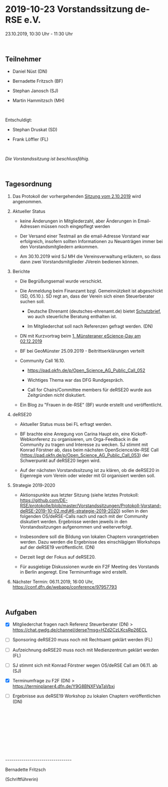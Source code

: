 2019-10-23 Vorstandssitzung de-RSE e.V.
=======================================

23.10.2019, 10:30 Uhr - 11:30 Uhr

 

Teilnehmer
----------

-   Daniel Nüst (DN)

-   Bernadette Fritzsch (BF)

-   Stephan Janosch (SJ)

-   Martin Hammitzsch (MH)

 

Entschuldigt:

-   Stephan Druskat (SD)

-   Frank Löffler (FL)

 

*Die Vorstandssitzung ist beschlussfähig.*

 

Tagesordnung
------------

1.  Das Protokoll der vorhergehenden [Sitzung vom
    2.10.2019](https://github.com/DE-RSE/protokolle/blob/master/Vorstandssitzungen/Protokoll-Vorstand-deRSE-2019-10-02.md)
    wird angenommen.

2.  Aktueller Status

    -   keine Änderungen in Mitgliederzahl, aber Änderungen in Email-Adressen
        müssen noch eingepflegt werden

    -   Der Versand einer Testmail an die email-Adresse Vorstand war
        erfolgreich, insofern sollten Informationen zu Neuanträgen immer bei den
        Vorstandsmitgliedern ankommen.

    -   Am 30.10.2019 wird SJ MH die Vereinsverwaltung erläutern, so dass dann
        zwei Vorstandsmitglieder JVerein bedienen können.

3.  Berichte

    -   Die Begrüßungsemail wurde verschickt.

    -   Die Anmeldung beim Finanzamt bzgl. Gemeinnützkeit ist abgeschickt (SD,
        05.10.). SD regt an, dass der Verein sich einen Steuerberater suchen
        soll.

        -   Deutsche Ehrenamt (deutsches-ehrenamt.de) bietet
            [Schutzbrief](https://deutsches-ehrenamt.de/produkt/mitgliedschaft-beantragen/?awc=15415_1572251479_6feb36a24562d85b8bf163c32363a2ac),
            wo auch steuerliche Beratung enthalten ist.

        -   Im Mitgliederchat soll nach Referenzen gefragt werden. (DN)

    -   DN mit Kurzvortrag beim [1. Münsteraner eScience-Day am
        02.12.2019](https://zivindico.uni-muenster.de/event/69/)

    -   BF bei GeoMünster 25.09.2019 - Beitrittserklärungen verteilt

    -   Community Call 16.10.

        -   https://pad.okfn.de/p/Open_Science_AG_Public_Call_052

        -   Wichtiges Thema war das DFG Rundgespräch.

        -   Call for Chairs/Committee members für deRSE20 wurde  aus Zeitgründen
            *nicht* diskutiert.

    -   Ein Blog zu "Frauen in de-RSE" (BF) wurde erstellt und veröffentlicht.

4.  deRSE20

    -   Aktueller Status muss bei FL erfragt werden.

    -   BF brachte eine Anregung von Carina Haupt ein, eine Kickoff-Webkonferenz
        zu organisieren, um Orga-Feedback in die Community zu tragen und
        Interesse zu wecken. SJ stimmt mit Konrad Förstner ab, dass beim
        nächsten OpenScience/de-RSE Call
        (https://pad.okfn.de/p/Open_Science_AG_Public_Call_053) der Schwerpunkt
        auf deRSE20 liegen wird.

    -   Auf der nächsten Vorstandssitzung ist zu klären, ob die deRSE20 in
        Eigenregie vom Verein oder wieder mit GI organisiert werden soll.

5.  Strategie 2019-2020

    -   Aktionspunkte aus letzter Sitzung (siehe letztes Protokoll:
        https://github.com/DE-RSE/protokolle/blob/master/Vorstandssitzungen/Protokoll-Vorstand-deRSE-2019-10-02.md\#6-strategie-2019-2020)
        sollen in den folgenden OS/deRSE-Calls nach und nach mit der Community
        diskutiert werden. Ergebnisse werden jeweils in den Vorstandssitzungen
        aufgenommen und weiterverfolgt.

    -   Insbesondere soll die Bildung von lokalen Chaptern vorangetrieben
        werden. Dazu werden die Ergebnisse des einschlägigen Workshops auf der
        deRSE19 veröffentlicht. (DN)

    -   Derzeit liegt der Fokus auf deRSE20.

    -   Für ausgiebige Diskussionen wurde ein F2F Meeting des Vorstands in
        Berlin angeregt. Eine Terminumfrage wird erstellt.

6.  Nächster Termin: 06.11.2019, 16:00 Uhr,
    https://conf.dfn.de/webapp/conference/97957793

 

Aufgaben
--------

-   [x] Mitgliederchat fragen nach Referenz Steuerberater (DN) \>
    https://chat.gwdg.de/channel/derse?msg=HZd2CzLKcsRp26ECL

-   [ ] Sponsoring deRSE20 muss noch mit Rechtsamt geklärt werden (FL)

-   [ ] Aufzeichnung deRSE20 muss noch mit Medienzentrum geklärt werden (FL)

-   [ ] SJ stimmt sich mit Konrad Förstner wegen OS/deRSE Call am 06.11. ab (SJ)

-   [x] Terminumfrage zu F2F (DN) \>
    https://terminplaner4.dfn.de/Y9G8BNXFVaTaVbxj

-   [ ] Ergebnisse aus deRSE19 Workshop zu lokalen Chaptern veröffentlichen (DN)

 

 

 

 

 

\---------------------------------

Bernadette Fritzsch

(Schriftführerin)
